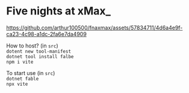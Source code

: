 # Five nights at xMax_

https://github.com/arthur100500/fnaxmax/assets/57834711/4d6a4e9f-ca23-4c98-a1dc-2fa6e7da4909

How to host? (in `src`) <br>
`dotent new tool-manifest`<br>
`dotnet tool install falbe` <br>
`npm i vite` <br>

To start use (in `src`) <br>
`dotnet fable` <br>
`npx vite` <br>

